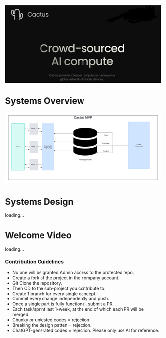 <p align="center">
  <img src="assets/logoLarge.png" alt="Alt text"/>
</p>

# Systems Overview
<p align="center">
  <img src="assets/mvpOverview.png" alt="Alt text"/>
</p>

# Systems Design
loading...

# Welcome Video
loading... 

### Contribution Guidelines
- No one will be granted Admin access to the protected repo.
- Create a fork of the project in the company account.
- Git Clone the repository.
- Then CD to the sub-project you contribute to.
- Create 1 branch for every single concept.
- Commit every change independently and push.
- Once a single part is fully functional, submit a PR.
- Each task/sprint last 1-week, at the end of which each PR will be merged.
- Chunky or untested codes = rejection.
- Breaking the design patten = rejection.
- ChatGPT-generated codes = rejection. Please only use AI for reference.